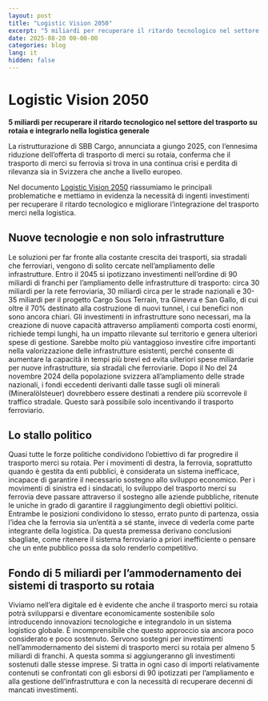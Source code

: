 ```yaml
---
layout: post
title: "Logistic Vision 2050"
excerpt: "5 miliardi per recuperare il ritardo tecnologico nel settore del trasporto su rotaia e integrarlo nella logistica generale"
date: 2025-08-20 00-00-00 
categories: blog
lang: it
hidden: false
---
```


# Logistic Vision 2050 

**5 miliardi per recuperare il ritardo tecnologico nel settore del trasporto su rotaia e integrarlo nella logistica generale**

La ristrutturazione di SBB Cargo, annunciata a giungo 2025, con l’ennesima riduzione dell’offerta di trasporto di merci su rotaia, conferma che il trasporto di merci su ferrovia si trova in una continua crisi e perdita di rilevanza sia in Svizzera che anche a livello europeo.


Nel documento [Logistic Vision 2050](/files/logistic-vision-20250/railvalley-logistic-vision-2050.pdf) riassumiamo le principali problematiche e mettiamo in evidenza la necessità di ingenti investimenti per recuperare il ritardo tecnologico e migliorare l’integrazione del trasporto merci nella logistica. 

## Nuove tecnologie e non solo infrastrutture
Le soluzioni per far fronte alla costante crescita dei trasporti, sia stradali che ferroviari, vengono di solito cercate nell’ampliamento delle infrastrutture. Entro il 2045 si ipotizzano investimenti nell’ordine di 90 miliardi di franchi per l’ampliamento delle infrastrutture di trasporto: circa 30 miliardi per la rete ferroviaria, 30 miliardi circa per le strade nazionali e 30-35 miliardi per il progetto Cargo Sous Terrain, tra Ginevra e San Gallo, di cui oltre il 70% destinato alla costruzione di nuovi tunnel, i cui benefici non sono ancora chiari.
Gli investimenti in infrastrutture sono necessari, ma la creazione di nuove capacità attraverso ampliamenti comporta costi enormi, richiede tempi lunghi, ha un impatto rilevante sul territorio e genera ulteriori spese di gestione. Sarebbe molto più vantaggioso investire cifre importanti nella valorizzazione delle infrastrutture esistenti, perché consente di aumentare la capacità in tempi più brevi ed evita ulteriori spese miliardarie per nuove infrastrutture, sia stradali che ferroviarie. Dopo il No del 24 novembre 2024 della popolazione svizzera all’ampliamento delle strade nazionali, i fondi eccedenti derivanti dalle tasse sugli oli minerali (Mineralölsteuer) dovrebbero essere destinati a rendere più scorrevole il traffico stradale. Questo sarà possibile solo incentivando il trasporto ferroviario.

## Lo stallo politico

Quasi tutte le forze politiche condividono l’obiettivo di far progredire il trasporto merci su rotaia. Per i movimenti di destra, la ferrovia, soprattutto quando è gestita da enti pubblici, è considerata un sistema inefficace, incapace di garantire il necessario sostegno allo sviluppo economico. Per i movimenti di sinistra ed i sindacati, lo sviluppo del trasporto merci su ferrovia deve passare attraverso il sostegno alle aziende pubbliche, ritenute le uniche in grado di garantire il raggiungimento degli obiettivi politici.
Entrambe le posizioni condividono lo stesso, errato punto di partenza, ossia l’idea che la ferrovia sia un’entità a sé stante, invece di vederla come parte integrante della logistica. Da questa premessa derivano conclusioni sbagliate, come ritenere il sistema ferroviario a priori inefficiente o pensare che un ente pubblico possa da solo renderlo competitivo.

## Fondo di 5 miliardi per l’ammodernamento dei sistemi di trasporto su rotaia

Viviamo nell’era digitale ed è evidente che anche il trasporto merci su rotaia potrà svilupparsi e diventare economicamente sostenibile solo introducendo innovazioni tecnologiche e integrandolo in un sistema logistico globale. È incomprensibile che questo approccio sia ancora poco considerato e poco sostenuto. Servono sostegni per investimenti nell’ammodernamento dei sistemi di trasporto merci su rotaia per almeno 5 miliardi di franchi. A questa somma si aggiungeranno gli investimenti sostenuti dalle stesse imprese. Si tratta in ogni caso di importi relativamente contenuti se confrontati con gli esborsi di 90 ipotizzati per l’ampliamento e alla gestione dell’infrastruttura e con la necessità di recuperare decenni di mancati investimenti.

